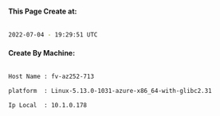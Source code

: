 
   
#### This Page Create at:

```bash

2022-07-04 - 19:29:51 UTC

```

#### Create By Machine:

```bash

Host Name : fv-az252-713

platform  : Linux-5.13.0-1031-azure-x86_64-with-glibc2.31

Ip Local  : 10.1.0.178

```

